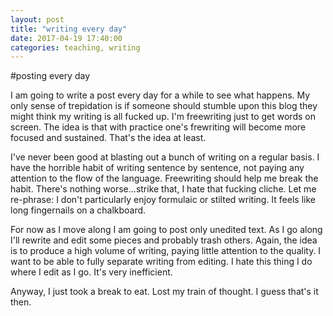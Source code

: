 ```yaml
---
layout: post
title: "writing every day"
date: 2017-04-19 17:40:00
categories: teaching, writing
---
```


#posting every day

I am going to write a post every day for a while to see what happens. My only sense of trepidation is if someone should stumble upon this blog they might think my writing is all fucked up. I'm freewriting just to get words on screen. The idea is that with practice one's frewriting will become more focused and sustained. That's the idea at least.

I've never been good at blasting out a bunch of writing on a regular basis. I have the horrible habit of writing sentence by sentence, not paying any attention to the flow of the language. Freewriting should help me break the habit. There's nothing worse...strike that, I hate that fucking cliche. Let me re-phrase: I don't particularly enjoy formulaic or stilted writing. It feels like long fingernails on a chalkboard.

For now as I move along I am going to post only unedited text. As I go along I'll rewrite and edit some pieces and probably trash others. Again, the idea is to produce a high volume of writing, paying little attention to the quality. I want to be able to fully separate writing from editing. I hate this thing I do where I edit as I go. It's very inefficient.

Anyway, I just took a break to eat. Lost my train of thought. I guess that's it then.